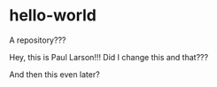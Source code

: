 # hello-world
A repository???

Hey, this is Paul Larson!!! Did I change this and that???

And then this even later?
